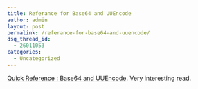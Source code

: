 ```yaml
---
title: Referance for Base64 and UUEncode
author: admin
layout: post
permalink: /referance-for-base64-and-uuencode/
dsq_thread_id:
  - 26011053
categories:
  - Uncategorized
---
```

[Quick Reference : Base64 and UUEncode][1]. Very interesting read.

 [1]: http://weblogs.asp.net/sjoseph/archive/2004/09/02/224586.aspx